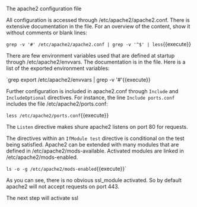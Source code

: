 The apache2 configuration file

All configuration is accessed through /etc/apache2/apache2.conf.
There is extensive documentation in the file. For an overview of the content, show it without comments or blank lines:

`grep -v '#' /etc/apache2/apache2.conf | grep -v '^$' | less`{{execute}}

There are few environment variables used that are defined at startup through /etc/apache2/envvars.
The documentation is in the file.  Here is a list of the exported environment variables:

`grep export /etc/apache2/envvars | grep -v '#'{{execute}}

Further configuration is included in apache2.conf through `Include` and `IncludeOptional` directives. For instance,
the line `Include ports.conf` includes the file /etc/apache2/ports.conf:

`less /etc/apache2/ports.conf`{{execute}}

The `Listen` directive makes shure apache2 listens on port 80 for requests.

The directives within an `IfModule test` directive is conditional on the test being satisfied.
Apache2 can be extended with many modules that are defined in /etc/apache2/mods-available.
Activated modules are linked in /etc/apache2/mods-enabled.

`ls -o -g /etc/apache2/mods-enabled`{{execute}}`

As you can see, there is no obvious ssl_module activated. So by default apache2 will not accept requests on port 443.

The next step will activate ssl








